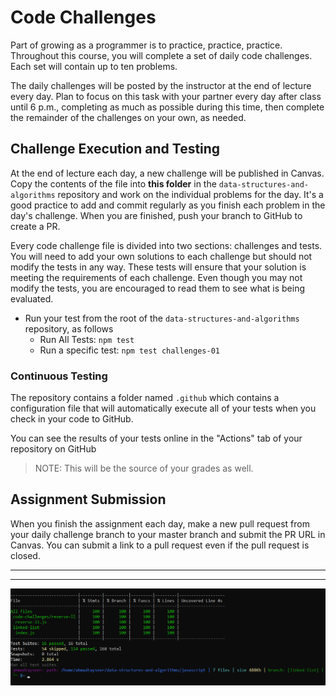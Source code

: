 # Code Challenges

Part of growing as a programmer is to practice, practice, practice. Throughout this course, you will complete a set of daily code challenges. Each set will contain up to ten problems.

The daily challenges will be posted by the instructor at the end of lecture every day. Plan to focus on this task with your partner every day after class until 6 p.m., completing as much as possible during this time, then complete the remainder of the challenges on your own, as needed.

## Challenge Execution and Testing

At the end of lecture each day, a new challenge will be published in Canvas. Copy the contents of the file into **this folder** in the `data-structures-and-algorithms` repository and work on the individual problems for the day. It's a good practice to add and commit regularly as you finish each problem in the day's challenge. When you are finished, push your branch to GitHub to create a PR.

Every code challenge file is divided into two sections: challenges and tests. You will need to add your own solutions to each challenge but should not modify the tests in any way. These tests will ensure that your solution is meeting the requirements of each challenge. Even though you may not modify the tests, you are encouraged to read them to see what is being evaluated.

- Run your test from the root of the `data-structures-and-algorithms` repository, as follows
  - Run All Tests: `npm test`
  - Run a specific test: `npm test challenges-01`

### Continuous Testing

The repository contains a folder named `.github` which contains a configuration file that will automatically execute all of your tests when you check in your code to GitHub.

You can see the results of your tests online in the "Actions" tab of your repository on GitHub

> NOTE: This will be the source of your grades as well.

## Assignment Submission

When you finish the assignment each day, make a new pull request from your daily challenge branch to your master branch and submit the PR URL in Canvas. You can submit a link to a pull request even if the pull request is closed.

***
***

![](./Screenshot_10.png)
